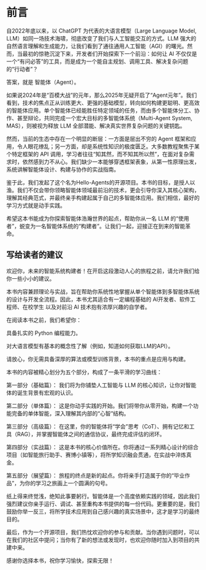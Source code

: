 # 前言
自2022年底以来，以 ChatGPT 为代表的大语言模型（Large Language Model, LLM）如同一场技术海啸，彻底改变了我们与人工智能交互的方式。LLM 强大的自然语言理解和生成能力，让我们看到了通往通用人工智能（AGI）的曙光。然而，当最初的惊艳沉淀下来，开发者们开始探索下一个前沿：如何让 AI 不仅仅是一个“有问必答”的工具，而是成为一个能自主规划、调用工具、解决复杂问题的“行动者”？

答案，就是 智能体（Agent）。

如果说2024年是“百模大战”的元年，那么2025年无疑开启了“Agent元年”。我们看到，技术的焦点正从训练更大、更强的基础模型，转向如何构建更聪明、更高效的智能体应用。单个智能体已经能胜任特定领域的任务，而由多个智能体分工、协作、甚至辩论，共同完成一个宏大目标的多智能体系统（Multi-Agent System, MAS），则被视为释放 LLM 全部潜能、解决真实世界复杂问题的关键钥匙。

然而，当前的生态中存在一个明显的断层：一方面是层出不穷的 Agent 框架和应用，令人眼花缭乱；另一方面，却是系统性知识的极度匮乏。大多数教程聚焦于某个特定框架的 API 调用，学习者往往“知其然，而不知其所以然”，在面对复杂需求时，依然感到力不从心。我们缺少一本能够穿透框架表象，从第一性原理出发，系统讲解智能体设计、构建与协作的实战指南。

鉴于此，我们发起了这个名为Hello-Agents的开源项目。本书的目标，是授人以渔。我们不仅会带你领略智能体领域最前沿的技术，更会引导你深入其核心架构，理解其经典范式，并最终亲手构建起属于自己的多智能体应用。我们相信，最好的学习方式就是动手实践。

希望这本书能成为你探索智能体浩瀚世界的起点，帮助你从一名 LLM 的“使用者”，蜕变为一名智能体系统的“构建者”。让我们一起，迎接正在到来的智能革命。

## 写给读者的建议

欢迎你，未来的智能系统构建者！在开启这段激动人心的旅程之前，请允许我们给你一些小小的建议。

本书内容兼顾理论与实战，旨在帮助你系统性地掌握从单个智能体到多智能体系统的设计与开发全流程。因此，本书尤其适合有一定编程基础的 AI开发者、软件工程师、在校学生 以及对前沿 AI 技术抱有浓厚兴趣的自学者。

在阅读本书之前，我们希望你：

具备扎实的 Python 编程能力。

对大语言模型有基本的概念性了解（例如，知道如何获取LLM的API）。

请放心，你无需具备深厚的算法或模型训练背景，本书的重点是应用与构建。

本书的内容被精心划分为五个部分，构成了一条平滑的学习曲线：

第一部分（基础篇）： 我们将为你铺垫人工智能与 LLM 的核心知识，让你对智能体的诞生背景有宏观的认识。

第二部分（单体篇）： 这是你动手实践的开始。我们将带你从零开始，构建一个功能完备的单体智能，深入理解其内部的“心智”结构。

第三部分（高级篇）： 在这里，你的智能体将“学会”思考（CoT）、拥有记忆和工具（RAG），并掌握智能体之间的通信协议，最终完成评估的闭环。

第四部分（实战篇）： 这是本书的核心价值所在。你将通过一系列精心设计的综合项目（如智能旅行助手、赛博小镇等），将所学知识融会贯通，在实战中淬炼真金。

第五部分（展望篇）： 旅程的终点是新的起点。你将亲手打造属于你的“毕业作品”，为你的学习之旅画上一个圆满的句号。

纸上得来终觉浅，绝知此事要躬行。智能体是一个高度依赖实践的领域，因此我们强烈建议你亲手运行、调试、甚至重构本书提供的每一份代码。更重要的是，我们鼓励你举一反三，将所学技术应用到自己感兴趣的真实场景中，这才是学习的最终目的。

最后，作为一个开源项目，我们热忱欢迎你的参与和贡献。当你遇到问题时，可以在我们的社区中提问；当你有了新的想法或发现时，也欢迎你随时加入到项目的共建中来。

感谢你选择本书，祝你学习愉快，探索无限！
